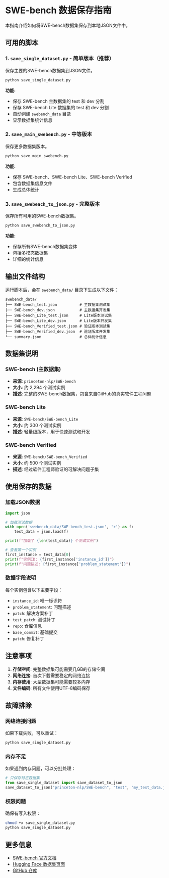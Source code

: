 # SWE-bench 数据保存指南

本指南介绍如何将SWE-bench数据集保存到本地JSON文件中。

## 可用的脚本

### 1. `save_single_dataset.py` - 简单版本（推荐）
保存主要的SWE-bench数据集到JSON文件。

```bash
python save_single_dataset.py
```

**功能:**
- 保存 SWE-bench 主数据集的 test 和 dev 分割
- 保存 SWE-bench Lite 数据集的 test 和 dev 分割
- 自动创建 `swebench_data` 目录
- 显示数据集统计信息

### 2. `save_main_swebench.py` - 中等版本
保存更多数据集版本。

```bash
python save_main_swebench.py
```

**功能:**
- 保存 SWE-bench、SWE-bench Lite、SWE-bench Verified
- 包含数据集信息文件
- 生成总体统计

### 3. `save_swebench_to_json.py` - 完整版本
保存所有可用的SWE-bench数据集。

```bash
python save_swebench_to_json.py
```

**功能:**
- 保存所有SWE-bench数据集变体
- 包括多模态数据集
- 详细的统计信息

## 输出文件结构

运行脚本后，会在 `swebench_data/` 目录下生成以下文件：

```
swebench_data/
├── SWE-bench_test.json          # 主数据集测试集
├── SWE-bench_dev.json           # 主数据集开发集
├── SWE-bench_Lite_test.json     # Lite版本测试集
├── SWE-bench_Lite_dev.json      # Lite版本开发集
├── SWE-bench_Verified_test.json # 验证版本测试集
├── SWE-bench_Verified_dev.json  # 验证版本开发集
└── summary.json                 # 总体统计信息
```

## 数据集说明

### SWE-bench (主数据集)
- **来源**: `princeton-nlp/SWE-bench`
- **大小**: 约 2,294 个测试实例
- **描述**: 完整的SWE-bench数据集，包含来自GitHub的真实软件工程问题

### SWE-bench Lite
- **来源**: `SWE-bench/SWE-bench_Lite`
- **大小**: 约 300 个测试实例
- **描述**: 轻量级版本，用于快速测试和开发

### SWE-bench Verified
- **来源**: `SWE-bench/SWE-bench_Verified`
- **大小**: 约 500 个测试实例
- **描述**: 经过软件工程师验证的可解决问题子集

## 使用保存的数据

### 加载JSON数据
```python
import json

# 加载测试数据
with open('swebench_data/SWE-bench_test.json', 'r') as f:
    test_data = json.load(f)

print(f"加载了 {len(test_data)} 个测试实例")

# 查看第一个实例
first_instance = test_data[0]
print(f"实例ID: {first_instance['instance_id']}")
print(f"问题描述: {first_instance['problem_statement']}")
```

### 数据字段说明
每个实例包含以下主要字段：
- `instance_id`: 唯一标识符
- `problem_statement`: 问题描述
- `patch`: 解决方案补丁
- `test_patch`: 测试补丁
- `repo`: 仓库信息
- `base_commit`: 基础提交
- `patch`: 修复补丁

## 注意事项

1. **存储空间**: 完整数据集可能需要几GB的存储空间
2. **网络连接**: 首次下载需要稳定的网络连接
3. **内存使用**: 大型数据集可能需要较多内存
4. **文件编码**: 所有文件使用UTF-8编码保存

## 故障排除

### 网络连接问题
如果下载失败，可以重试：
```bash
python save_single_dataset.py
```

### 内存不足
如果遇到内存问题，可以分批处理：
```python
# 只保存特定数据集
from save_single_dataset import save_dataset_to_json
save_dataset_to_json("princeton-nlp/SWE-bench", "test", "my_test_data.json")
```

### 权限问题
确保有写入权限：
```bash
chmod +x save_single_dataset.py
python save_single_dataset.py
```

## 更多信息

- [SWE-bench 官方文档](https://swebench.github.io/)
- [Hugging Face 数据集页面](https://huggingface.co/datasets/princeton-nlp/SWE-bench)
- [GitHub 仓库](https://github.com/princeton-nlp/SWE-bench)

